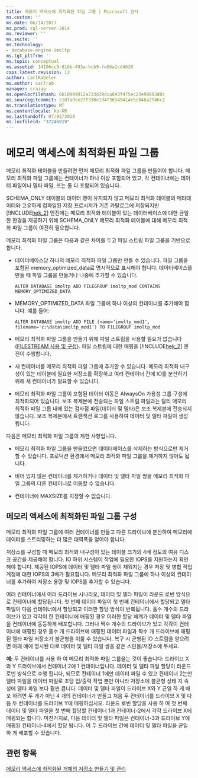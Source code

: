 ```yaml
---
title: 메모리 액세스에 최적화된 파일 그룹 | Microsoft 문서
ms.custom: ''
ms.date: 06/14/2017
ms.prod: sql-server-2014
ms.reviewer: ''
ms.suite: ''
ms.technology:
- database-engine-imoltp
ms.tgt_pltfrm: ''
ms.topic: conceptual
ms.assetid: 14106cc9-816b-493a-bcb9-fe66a1cd4630
caps.latest.revision: 12
author: CarlRabeler
ms.author: carlrab
manager: craigg
ms.openlocfilehash: 6b18989012a733d39dca843f475ec23e99893d0c
ms.sourcegitcommit: c18fadce27f330e1d4f36549414e5c84ba2f46c2
ms.translationtype: MT
ms.contentlocale: ko-KR
ms.lasthandoff: 07/02/2018
ms.locfileid: "37246919"
---
```

# <a name="the-memory-optimized-filegroup"></a>메모리 액세스에 최적화된 파일 그룹
  메모리 최적화 테이블을 만들려면 먼저 메모리 최적화 파일 그룹을 만들어야 합니다. 메모리 최적화 파일 그룹에는 컨테이너가 하나 이상 포함되어 있고, 각 컨테이너에는 데이터 파일이나 델타 파일, 또는 둘 다 포함되어 있습니다.  
  
 SCHEMA_ONLY 테이블의 데이터 행이 유지되지 않고 메모리 최적화 테이블의 메타데이터와 고유하게 컴파일된 저장 프로시저가 기존 카탈로그에 저장되지만 [!INCLUDE[hek_2](../../includes/hek-2-md.md)] 엔진에는 메모리 최적화 테이블이 있는 데이터베이스에 대한 균일한 환경을 제공하기 위해 SCHEMA_ONLY 메모리 최적화 테이블에 대해 메모리 최적화 파일 그룹이 여전히 필요합니다.  
  
 메모리 최적화 파일 그룹은 다음과 같은 차이를 두고 파일 스트림 파일 그룹을 기반으로 합니다.  
  
-   데이터베이스당 하나의 메모리 최적화 파일 그룹만 만들 수 있습니다. 파일 그룹을 포함된 memory_optimized_data로 명시적으로 표시해야 합니다. 데이터베이스를 만들 때 파일 그룹을 만들거나 나중에 추가할 수 있습니다.  
  
    ```  
    ALTER DATABASE imoltp ADD FILEGROUP imoltp_mod CONTAINS MEMORY_OPTIMIZED_DATA  
    ```  
  
-   MEMORY_OPTIMIZED_DATA 파일 그룹에 하나 이상의 컨테이너를 추가해야 합니다. 예를 들어:  
  
    ```  
    ALTER DATABASE imoltp ADD FILE (name='imoltp_mod1', filename='c:\data\imoltp_mod1') TO FILEGROUP imoltp_mod  
    ```  
  
-   메모리 최적화 파일 그룹을 만들기 위해 파일 스트림을 사용할 필요가 없습니다([FILESTREAM 사용 및 구성](../blob/enable-and-configure-filestream.md)). 파일 스트림에 대한 매핑을 [!INCLUDE[hek_2](../../includes/hek-2-md.md)] 엔진이 수행합니다.  
  
-   새 컨테이너를 메모리 최적화 파일 그룹에 추가할 수 있습니다. 메모리 최적화 내구성이 있는 테이블에 필요한 저장소를 확장하고 여러 컨테이너 간에 IO를 분산하기 위해 새 컨테이너가 필요할 수 있습니다.  
  
-   메모리 최적화 파일 그룹이 포함된 데이터 이동은 AlwaysOn 가용성 그룹 구성에 최적화되어 있습니다. 보조 복제본에 전송되는 파일 스트림 파일과는 달리 메모리 최적화 파일 그룹 내에 있는 검사점 파일(데이터 및 델타)은 보조 복제본에 전송되지 않습니다. 보조 복제본에서 트랜잭션 로그를 사용하여 데이터 및 델타 파일이 생성됩니다.  
  
 다음은 메모리 최적화 파일 그룹의 제한 사항입니다.  
  
-   메모리 최적화 파일 그룹을 만들었으면 데이터베이스를 삭제하는 방식으로만 제거할 수 있습니다. 프로덕션 환경에서 메모리 최적화 파일 그룹을 제거하지 않아도 됩니다.  
  
-   비어 있지 않은 컨테이너를 제거하거나 데이터 및 델타 파일 쌍을 메모리 최적화 파일 그룹의 다른 컨테이너로 이동할 수 없습니다.  
  
-   컨테이너에 MAXSIZE를 지정할 수 없습니다.  
  
## <a name="configuring-a-memory-optimized-filegroup"></a>메모리 액세스에 최적화된 파일 그룹 구성  
 메모리 최적화 파일 그룹에 여러 컨테이너를 만들고 다른 드라이브에 분산하여 메모리에 데이터를 스트리밍하는 더 많은 대역폭을 얻어야 합니다.  
  
 저장소를 구성할 때 메모리 최적화 내구성이 있는 테이블 크기의 4배 정도의 여유 디스크 공간을 제공해야 합니다. IO 하위 시스템이 작업에 필요한 IOPS를 지원하는지 확인해야 합니다. 제공된 IOPS에 데이터 및 델타 파일 쌍이 채워지는 경우 저장 및 병합 작업 계정에 대한 IOPS의 3배가 필요합니다. 메모리 최적화 파일 그룹에 하나 이상의 컨테이너를 추가하여 저장소 용량 및 IOPS를 추가할 수 있습니다.  
  
 여러 컨테이너에서 여러 드라이브 시나리오, 데이터 및 델타 파일이 라운드 로빈 방식으로 컨테이너에 할당됩니다. 첫 번째 데이터 파일이 첫 번째 컨테이너에서 할당되고 델타 파일이 다음 컨테이너에서 할당되고 이러한 할당 방식이 반복됩니다. 홀수 개수의 드라이브가 있고 각각이 한 컨테이너에 매핑된 경우 이러한 할당 체계가 데이터 및 델타 파일을 컨테이너에 동등하게 배포합니다. 그러나 짝수 개수의 드라이브가 있고 각각이 컨테이너에 매핑된 경우 홀수 개 드라이브에 매핑된 데이터 파일과 짝수 개 드라이브에 매핑된 델타 파일 저장소가 불균형을 이룰 수 있습니다. 복구 시 균형된 IO 스트림을 얻으려면 아래 예에 명시된 대로 데이터 및 델타 파일 쌍을 같은 스핀들/저장소에 두세요.  
  
 **예:** 두 컨테이너를 사용 하 여 메모리 최적화 파일 그룹을는 것이 좋습니다: 드라이브 X와 Y 드라이브에서 컨테이너 2에 1 컨테이너입니다. 데이터 및 델타 파일 할당이 라운드 로빈 방식으로 수행 됩니다, 되므로 컨테이너 1에만 데이터 파일 수 있고 컨테이너 2는만 델타 파일을 데이터 파일로 초당 입/출력 작업 뿐만 아니라 저장소에 불균형 상태 지 속성에 델타 파일 보다 훨씬 큽니다. 데이터 및 델타 파일이 드라이브 X와 Y 균일 하 게 배포 하려면 두 개가 아닌 4 개의 컨테이너가 만들고 처음 두 컨테이너를 드라이브 X 및 다음 두 컨테이너를 드라이브 Y에 매핑하십시오. 라운드 로빈 할당을 사용 하 여 첫 번째 데이터 및 델타 파일을 첫 번째 할당할 컨테이너 1과 컨테이너-2에서 각각 드라이브 X에 매핑되는 합니다. 마찬가지로, 다음 데이터 및 델타 파일은 컨테이너-3과 드라이브 Y에 매핑된 컨테이너-4에서 할당 됩니다. 이 두 드라이브 간에 데이터 및 델타 파일을 균일 하 게 배포할 수 있습니다.  
  
## <a name="see-also"></a>관련 항목  
 [메모리 액세스에 최적화된 개체의 저장소 만들기 및 관리](creating-and-managing-storage-for-memory-optimized-objects.md)  
  
  
